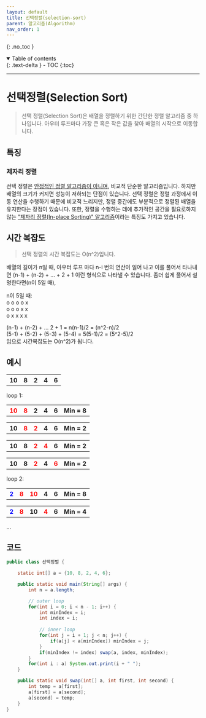 ```yaml
---
layout: default
title: 선택정렬(selection-sort)
parent: 알고리즘(Algorithm)
nav_order: 1
---
```

{: .no_toc }
<details open markdown="block">
  <summary>
    Table of contents
  </summary>
  {: .text-delta }
- TOC
{:toc}
</details>

---

# 선택정렬(Selection Sort)
> 선택 정렬(Selection Sort)은 배열을 정렬하기 위한 간단한 정렬 알고리즘 중 하나입니다. 
아우터 루프마다 가장 큰 혹은 작은 값을 찾아 배열의 시작으로 이동합니다.


## 특징
### 제자리 정렬
선택 정렬은 <span style="text-decoration: underline">안정적인 정렬 알고리즘이 아니며</span>, 
비교적 단순한 알고리즘입니다. 하지만 배열의 크기가 커지면 성능이 저하되는 단점이 있습니다.
선택 정렬은 정렬 과정에서 이동 연산을 수행하기 때문에 비교적 느리지만,
정렬 중간에도 부분적으로 정렬된 배열을 유지한다는 장점이 있습니다.
또한, 정렬을 수행하는 데에 추가적인 공간을 필요로하지 않는
<span style="text-decoration: underline;">"제자리 정렬(In-place Sorting)" 알고리즘</span>이라는 특징도 가지고 있습니다.

## 시간 복잡도
> 선택 정렬의 시간 복잡도는 O(n^2)입니다.  
 
배열의 길이가 n일 때, 아우터 루프 마다 n-i 번의 연산이 일어 나고 이를 풀어서 타나내면 
(n-1) + (n-2) + ... + 2 + 1 이런 형식으로 나타낼 수 있습니다.
좀더 쉽게 풀어서 설명한다면(n이 5일 때),

n이 5일 때:  
o o o o x  
o o o x x  
o x x x x  

(n-1) + (n-2) + ... 2 + 1 = n(n-1)/2 = (n^2-n)/2  
(5-1) + (5-2) + (5-3) + (5-4) = 5(5-1)/2 = (5^2-5)/2  
임으로 시간복잡도는 O(n^2)가 됩니다.

## 예시
<table>
  <tr>
    <th>10</th>
    <th>8</th>
    <th>2</th>
    <th>4</th>
    <th>6</th>
  </tr>
</table>

loop 1:
<table>
  <tr>
    <th><span style="color:red;">10</span></th>
    <th><span style="color:red;">8</span></th>
    <th>2</th>
    <th>4</th>
    <th>6</th>
    <th>Min = 8</th>
  </tr>
</table>

<table>
  <tr>
    <th>10</th>
    <th><span style="color:red;">8</span></th>
    <th><span style="color:red;">2</span></th>
    <th>4</th>
    <th>6</th>
    <th>Min = 2</th>
  </tr>
</table>

<table>
  <tr>
    <th>10</th>
    <th>8</th>
    <th><span style="color:red;">2</span></th>
    <th><span style="color:red;">4</span></th>
    <th>6</th>
    <th>Min = 2</th>
  </tr>
</table>


<table>
  <tr>
    <th>10</th>
    <th>8</th>
    <th><span style="color:red;">2</span></th>
    <th>4</th>
    <th><span style="color:red;">6</span></th>
    <th>Min = 2</th>
  </tr>
</table>

loop 2:
<table>
  <tr>
    <th><span style="color:blue;">2</span></th>
    <th><span style="color:red;">8</span></th>
    <th><span style="color:red;">10</span></th>
    <th>4</th>
    <th>6</th>
    <th>Min = 8</th>
  </tr>
</table>

<table>
  <tr>
    <th><span style="color:blue;">2</span></th>
    <th><span style="color:red;">8</span></th>
    <th>10</th>
    <th><span style="color:red;">4</span></th>
    <th>6</th>
    <th>Min = 4</th>
  </tr>
</table>
...


## 코드

```java
public class 선택정렬 {

    static int[] a = {10, 8, 2, 4, 6};

    public static void main(String[] args) {
        int n = a.length;

        // outer loop
        for(int i = 0; i < n - 1; i++) {
            int minIndex = i;
            int index = i;
            
            // inner loop
            for(int j = i + 1; j < n; j++) {
                if(a[j] < a[minIndex]) minIndex = j;
            }
            if(minIndex != index) swap(a, index, minIndex);
        }
        for(int i : a) System.out.print(i + " ");
    }

    public static void swap(int[] a, int first, int second) {
        int temp = a[first];
        a[first] = a[second];
        a[second] = temp;
    }
}
```
